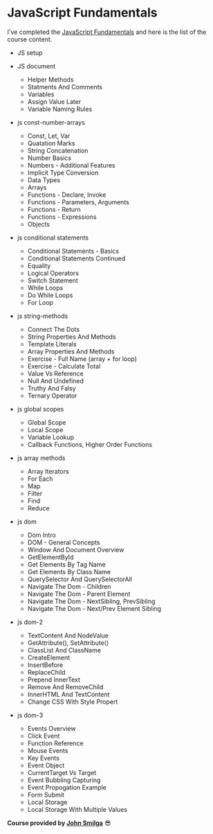 # JavaScript Fundamentals

I've completed the [JavaScript Fundamentals](https://www.youtube.com/watch?v=2Ji-clqUYnA) and here is the list of the course content.

- JS setup

- JS document
    - Helper Methods
    - Statments And Comments
    - Variables
    - Assign Value Later
    - Variable Naming Rules

- js const-number-arrays
    - Const, Let, Var
    - Quatation Marks
    - String Concatenation
    - Number Basics
    - Numbers - Additional Features​
    - Implicit Type Conversion
    - Data Types
    - Arrays
    - Functions - Declare, Invoke​
    - Functions - Parameters, Arguments​
    - Functions - Return
    - Functions - Expressions​
    - Objects

- js conditional statements
    - Conditional Statements - Basics ​
    - Conditional Statements Continued​
    - Equality ​
    - Logical Operators ​
    - Switch Statement ​
    - While Loops ​
    - Do While Loops ​
    - For Loop ​

- js string-methods
    - Connect The Dots
    - String Properties And Methods ​
    - Template Literals ​
    - Array Properties And Methods
    - Exercise - Full Name ​(array + for loop)
    - Exercise - Calculate Total ​
    - Value Vs Reference ​
    - Null And Undefined
    - Truthy And Falsy
    - Ternary Operator

- js global scopes
    - Global Scope
    - Local Scope
    - Variable Lookup
    - Callback Functions, Higher Order Functions 

- js array methods
    - Array Iterators
    - For Each
    - Map ​
    - Filter ​
    - Find ​
    - Reduce

- js dom
    - Dom Intro
    - DOM - General Concepts
    - Window And Document Overview​
    - GetElementById​
    - Get Elements By Tag Name​
    - Get Elements By Class Name​
    - QuerySelector And QuerySelectorAll
    - Navigate The Dom - Children
    - Navigate The Dom - Parent Element​
    - Navigate The Dom - NextSibling, PrevSibling
    - Navigate The Dom - Next/Prev Element Sibling

- js dom-2
    - TextContent And NodeValue
    - GetAttribute(), SetAttribute()
    - ClassList And ClassName
    - CreateElement
    - InsertBefore
    - ReplaceChild
    - Prepend InnerText
    - Remove And RemoveChild
    - InnerHTML And TextContent
    - Change CSS With Style Propert

- js dom-3
    - Events Overview​
    - Click Event​
    - Function Reference​
    - Mouse Events​
    - Key Events​
    - Event Object​
    - CurrentTarget Vs Target​
    - Event Bubbling Capturing​
    - Event Propogation Example
    - Form Submit​
    - Local Storage​
    - Local Storage With Multiple Values


**Course provided by [John Smilga](www.johnsmilga.com)** 😎 